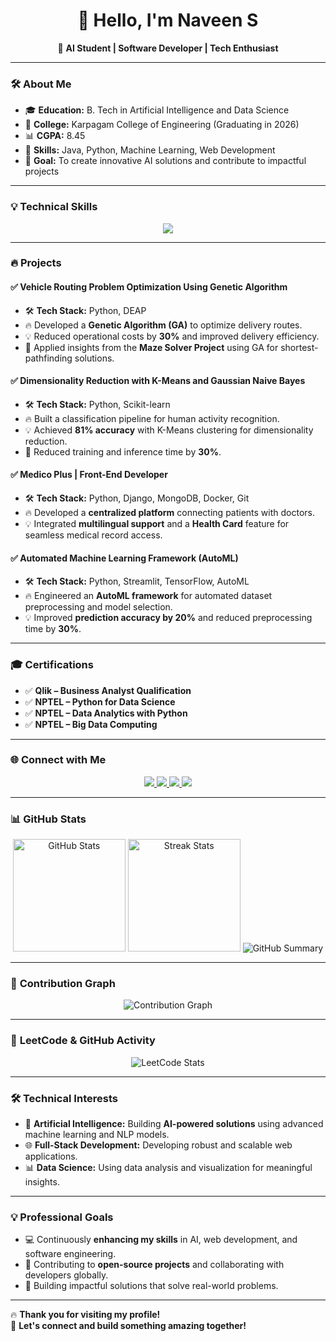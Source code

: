 <h1 align="center">👋 Hello, I'm Naveen S</h1>
<p align="center">
🚀 <b>AI Student | Software Developer | Tech Enthusiast</b>  
</p>

---

### 🛠️ **About Me**
- 🎓 **Education:** B. Tech in Artificial Intelligence and Data Science  
- 🏫 **College:** Karpagam College of Engineering (Graduating in 2026)  
- 📊 **CGPA:** 8.45  
- 🌟 **Skills:** Java, Python, Machine Learning, Web Development  
- 🎯 **Goal:** To create innovative AI solutions and contribute to impactful projects  

---

### 💡 **Technical Skills**
<p align="center">
  <img src="https://skillicons.dev/icons?i=python,java,tensorflow,mongodb,docker,git,github,vscode,streamlit,react" />
</p>

---

### 🔥 **Projects**
#### ✅ **Vehicle Routing Problem Optimization Using Genetic Algorithm**
- 🛠️ **Tech Stack:** Python, DEAP  
- 🔥 Developed a **Genetic Algorithm (GA)** to optimize delivery routes.  
- 💡 Reduced operational costs by **30%** and improved delivery efficiency.  
- 🚀 Applied insights from the **Maze Solver Project** using GA for shortest-pathfinding solutions.  

#### ✅ **Dimensionality Reduction with K-Means and Gaussian Naive Bayes**
- 🛠️ **Tech Stack:** Python, Scikit-learn  
- 🔥 Built a classification pipeline for human activity recognition.  
- 💡 Achieved **81% accuracy** with K-Means clustering for dimensionality reduction.  
- 🚀 Reduced training and inference time by **30%**.  

#### ✅ **Medico Plus | Front-End Developer**
- 🛠️ **Tech Stack:** Python, Django, MongoDB, Docker, Git  
- 🔥 Developed a **centralized platform** connecting patients with doctors.  
- 💡 Integrated **multilingual support** and a **Health Card** feature for seamless medical record access.  

#### ✅ **Automated Machine Learning Framework (AutoML)**  
- 🛠️ **Tech Stack:** Python, Streamlit, TensorFlow, AutoML  
- 🔥 Engineered an **AutoML framework** for automated dataset preprocessing and model selection.  
- 💡 Improved **prediction accuracy by 20%** and reduced preprocessing time by **30%**.  

---

### 🎓 **Certifications**
- ✅ **Qlik – Business Analyst Qualification**  
- ✅ **NPTEL – Python for Data Science**  
- ✅ **NPTEL – Data Analytics with Python**  
- ✅ **NPTEL – Big Data Computing**

---

### 🌐 **Connect with Me**
<p align="center">
  <a href="https://leetcode.com/u/naveenselvan/">
    <img src="https://img.shields.io/badge/LeetCode-FFA116?style=for-the-badge&logo=leetcode&logoColor=black" />
  </a>
  <a href="https://github.com/naveencreation">
    <img src="https://img.shields.io/badge/GitHub-181717?style=for-the-badge&logo=github" />
  </a>
  <a href="https://www.linkedin.com/in/naveen0004/">
    <img src="https://img.shields.io/badge/LinkedIn-0A66C2?style=for-the-badge&logo=linkedin&logoColor=white" />
  </a>
  <a href="mailto:naveenselvan0004@gmail.com">
    <img src="https://img.shields.io/badge/Email-red?style=for-the-badge&logo=gmail" />
  </a>
</p>

---

### 📊 **GitHub Stats**
<p align="center">
  <img src="https://github-readme-stats.vercel.app/api?username=naveencreation&show_icons=true&theme=calm" alt="GitHub Stats" height="180em" />
  <img src="https://github-readme-streak-stats.herokuapp.com/?user=naveencreation&theme=calm" alt="Streak Stats" height="180em" />
  <img src="https://github-profile-summary-cards.vercel.app/api/cards/profile-details?username=naveencreation&theme=github" alt="GitHub Summary" />
</p>

---

### 🚀 **Contribution Graph**
<p align="center">
  <img src="https://github-readme-activity-graph.vercel.app/graph?username=naveencreation&theme=github" alt="Contribution Graph" />
</p>

---

### 🚀 **LeetCode & GitHub Activity**
<p align="center">
  <img src="https://leetcard.jacoblin.cool/naveenselvan?ext=heatmap" alt="LeetCode Stats" />
</p>

---

### 🛠️ **Technical Interests**
- 🤖 **Artificial Intelligence:** Building **AI-powered solutions** using advanced machine learning and NLP models.  
- 🌐 **Full-Stack Development:** Developing robust and scalable web applications.  
- 📊 **Data Science:** Using data analysis and visualization for meaningful insights.  

---

### 💡 **Professional Goals**
- 💻 Continuously **enhancing my skills** in AI, web development, and software engineering.  
- 🌟 Contributing to **open-source projects** and collaborating with developers globally.  
- 🚀 Building impactful solutions that solve real-world problems.        

---

🔥 **Thank you for visiting my profile!**  
🌟 **Let's connect and build something amazing together!**
